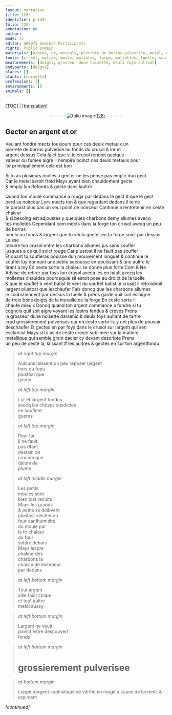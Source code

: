 ```yaml
---
layout: narrative
title: 128r
identifier: p-128r
folio: 128r
annotation: no
author:
mode: tc
editor: GR8975 Seminar Participants
rights: Public Domain
materials: [argent, or, metaulx, pierrete de borras pulverise, metal, charbons, borras, arsenic & deulx foys aultant de tartre crud grossierement pulverises, acier, argentfondu, or et largent fondus, estain, crocum, alum de plume, argent allie, argent sophistique, arsenic, orpiment]
tools: [crusol, molles, moule, molletes, forge, mollettes, tuelle, souflet, cruset, moules, four]
measurements: [doigts, grosseur dune noisette, deulx foys aultant]
bodyparts: [doigts]
places: []
plants: [noisette]
professions: []
environments: []
animals: []
---
```


<p><a href="{{ site.baseurl }}/diplomatic/">[TOC]</a> | <a href="{{ site.baseurl }}/texts/p-128r_tl/" target="_blank">[translation]</a></p><div class="folio" align="center">- - - - - <a href="http://gallica.bnf.fr/ark:/12148/btv1b10500001g/f261.image" target="_blank"><img src="https://cu-mkp.github.io/2017-workshop-edition/assets/photo-icon.png" alt="folio image: " style="display:inline-block; margin-bottom:-3px;"/>128r</a> - - - - - </div>  
  

## Gecter en <span class="m">argent</span> et <span class="m">or</span>

 
 Voulant fondre mects tousjours pour ces deulx <span class="m">metaulx</span> un<br/> <span class="m">pierrete de borras pulverise</span> au fonds du <span class="tl">crusol</span> & l<span class="m">or</span> et<br/> <span class="m">argent</span> dessus Cela faict que si le <span class="tl">crusol</span> rendoit quelque<br/> vapeur ou fumee aigre il nempire poinct ces deulx <span class="m">metaulx</span> pour<br/> l<span class="m">or</span> principallement cela est bon
 
 Si tu as plusieurs <span class="tl">molles</span> a gecter ne les pense pas emplir dun gect<br/> Car le <span class="m">metal</span> seroit froid Mays ayant bien chauldement gecte<br/> & emply lun Refonds & gecte dans laultre
 
 Quand ton <span class="tl">moule</span> commance a rougir par dedans <span class="add">le gect</span> <span class="del">& que le gect</span><br/> <span class="del">perd sa noirceur</span> <span class="del">Lors mects ton</span> & que regardant dedans il <span class="del">te</span> ne<br/> te paroist <span class="del">plus</span> <span class="add">pas un seul point</span> de noirceur Continue a lentretenir en ceste chaleur<br/> & si besoing est adjoustes y quelques <span class="m">charbons</span> demy allumes avecq<br/> tes <span class="tl">molletes</span> Cependant <span class="del">com</span> mects <span class="add">dans la <span class="tl">forge</span></span> ton <span class="tl">crusol</span> avecq un peu de <span class="m">borras</span><br/> moulu au fonds & l<span class="m">argent</span> que tu veulx gecter <span class="del">en ta <span class="tl">forge</span></span> <span class="add">soict par dessus</span> Laisse<br/> recuire ton <span class="tl">crusol</span> entre les <span class="m">charbons</span> allumes <span class="del">jus</span> <span class="del">sans soufler</span><br/> jusques a ce quil soict rouge Car plustost il ne fault pas soufler<br/> Et quant tu soufleras poulsse dun mouvement longuet & continue le<br/> souflet luy donnant une petite secousse en poulssant & une aultre le<br/> tirant a toy En ceste sorte la chaleur se donne plus forte <span class="del">Com & Ne</span><br/> Advise de retirer par foys ton <span class="tl">crusol</span> <span class="del">avecq les</span> en hault avecq les<br/> <span class="tl">mollettes</span> chauldes pourcequi<span class="del">e</span> <span class="add">sil</span> estoit pose au droict de la <span class="tl">tuelle</span><br/> & que le <span class="del"><span class="tl">souflet</span> b</span> <span class="del"><span class="add">vent batist le</span></span> vent du <span class="tl">souflet</span> batist le <span class="tl">cruset</span> il refroidiroit<br/> l<span class="m">argent</span> plustost que leschaufer Fais doncq que les <span class="m">charbons</span> allumes<br/> le soubstiennent par dessus la <span class="tl">tuelle</span> & prens garde quil soit esloigne<br/> de trois bons <span class="ms"><span class="bp">doigts</span></span> de la muraille de la <span class="tl">forge</span> En ceste sorte il<br/> chaufe mieulx Doncq quand ton <span class="m">argent</span> commance a fondre si tu<br/> cognois quil soit aigre voyant les lopins fendus & creves Prens<br/> la <span class="ms">grosseur dune <span class="pa">noisette</span></span> d<span class="m">arsenic & <span class="ms">deulx foys aultant</span> de tartre<br/> crud grossierement pulverises</span> car en ceste sorte ilz y ont plus de pouvoir<br/> deschaufer Et gectes en par foys dans le <span class="tl">crusol</span> sur l<span class="m">argent</span> qui sen<br/> esclarcist Mays si tu as de ceste croste sublimee sur la matiere<br/> metallique qui semble grain d<span class="m">acier</span> cy devant descripte Prens<br/> un peu de ceste la, laissant <span class="add">#</span> les aultres & gectes en sur ton <span class="m">argentfondu</span> 
 
> *at right top margin*
> 
> 
>   Aulcuns laissent un peu reposer l<span class="m">argent</span><br/> hors du foeu<br/> plustost que<br/> gecter
 
> *at left top margin*
> 
> 
>   L<span class="m">or et largent fondus</span><br/> avecq les choses susdictes<br/> ne souflent<br/> gueres
 
> *at left top margin*
> 
> 
>   Pour l<span class="m">or</span><br/> il ne fault<br/> pas <span class="del">d</span>tant<br/> <span class="del">d<span class="m">estain</span></span> de<br/> <span class="m">crocum</span> que<br/> d<span class="m">alum de<br/> plume</span>
 
> *at left middle margin*
> 
> 
>   Les petits<br/> <span class="tl">moules</span> sont<br/> bien tost recuits<br/> Mays les grands<br/> & petits se doibvent<br/> plustost seicher au<br/> <span class="tl">four</span> car lhumidite<br/> du <span class="tl">moule</span> par<br/> la <span class="del">fo</span> chaleur<br/> du <span class="tl">four</span><br/> sattire dehors<br/> Mays laspre<br/> chaleur des<br/> <span class="m">charbons</span> la<br/> chasse de lexterieur<br/> par dedans
 
> *at left bottom margin*
> 
> 
>   Tout <span class="m">argent<br/> allie</span> faict chape<br/> et tout aultre<br/> <span class="m">metal</span> aussy
 
> *at left bottom margin*
> 
> 
>   L<span class="m">argent</span> ne veult<br/> poinct estre descouvert<br/> fondu
 
> *at left bottom margin*
> 
> 
>   # <span class="add">grossierement pulverisee</span>
 
> *at bottom margin*
> 
> 
>   Loppe d<span class="m">argent sophistique</span> se vitrifie en rouge a cause de l<span class="m">arsenic</span> & <span class="m">orpiment</span>
 
*[continued]*
 
